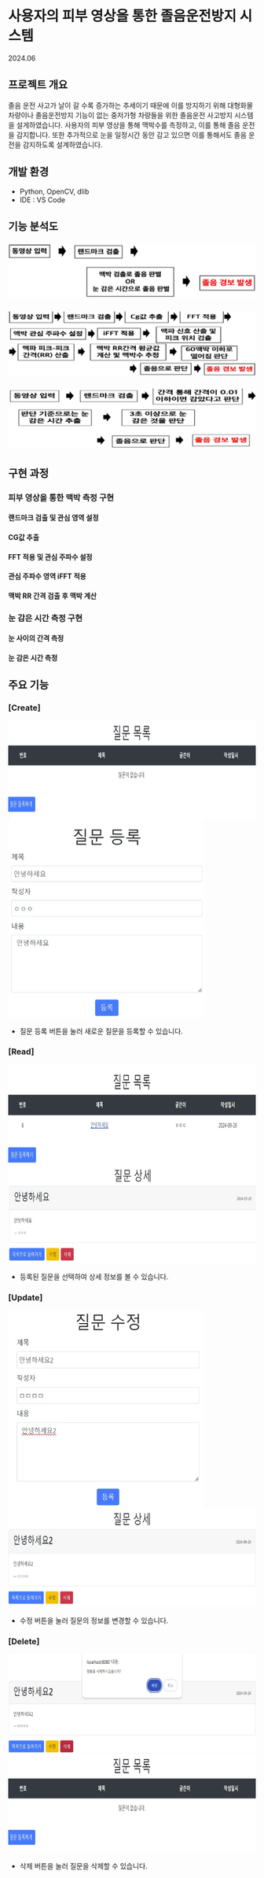 # 사용자의 피부 영상을 통한 졸음운전방지 시스템

2024.06

## 프로젝트 개요

졸음 운전 사고가 날이 갈 수록 증가하는 추세이기 때문에 이를 방지하기 위해 대형화물차량이나 졸음운전방지 기능이 없는 중저가형 차량들을 위한 졸음운전 사고방지 시스템을 설게하였습니다.
사용자의 피부 영상을 통해 맥박수를 측정하고, 이를 통해 졸음 운전을 감지합니다. 또한 추가적으로 눈을 일정시간 동안 감고 있으면 이를 통해서도 졸음 운전을 감지하도록 설계하였습니다.

## 개발 환경

+ Python, OpenCV, dlib
+ IDE : VS Code

## 기능 분석도

### ![기능분석도](https://github.com/wqp99w/read-me_image/blob/main/cpastone/%EA%B8%B0%EB%8A%A5%EB%B6%84%EC%84%9D%EB%8F%84.jpg)

### ![기능분석도1](https://github.com/wqp99w/read-me_image/blob/main/cpastone/%EA%B8%B0%EB%8A%A5%EB%B6%84%EC%84%9D%EB%8F%841.jpg)

### ![기능분석도2](https://github.com/wqp99w/read-me_image/blob/main/cpastone/%EA%B8%B0%EB%8A%A5%EB%B6%84%EC%84%9D%EB%8F%842.jpg)



## 구현 과정

### 피부 영상을 통한 맥박 측정 구현

#### 랜드마크 검출 및 관심 영역 설정

#### CG값 추출

#### FFT 적용 및 관심 주파수 설정

#### 관심 주파수 영역 iFFT 적용

#### 맥박 RR 간격 검출 후 맥박 계산

### 눈 감은 시간 측정 구현

#### 눈 사이의 간격 측정

#### 눈 감은 시간 측정




## 주요 기능

### [Create]

<img src="https://github.com/wqp99w/read-me_image/blob/main/webserver/%EC%82%AD%EC%A0%9C%20%EA%B2%B0%EA%B3%BC.jpg" width="700" height="200"/>

<img src="https://github.com/wqp99w/read-me_image/blob/main/webserver/%EC%A7%88%EB%AC%B8%20%EB%93%B1%EB%A1%9D2.jpg" width="400" height="400"/>

+ 질문 등록 버튼을 눌러 새로운 질문을 등록할 수 있습니다.


### [Read]

<img src="https://github.com/wqp99w/read-me_image/blob/main/webserver/%EC%A7%88%EB%AC%B8%EB%AA%A9%EB%A1%9D.jpg" width="700" height="200"/>

<img src="https://github.com/wqp99w/read-me_image/blob/main/webserver/%EC%A7%88%EB%AC%B8%EC%83%81%EC%84%B8.jpg" width="700" height="200"/>  

+ 등록된 질문을 선택하여 상세 정보를 볼 수 있습니다.

### [Update]

<img src="https://github.com/wqp99w/read-me_image/blob/main/webserver/%EC%A7%88%EB%AC%B8%EC%88%98%EC%A0%95.jpg" width="400" height="400"/>

<img src="https://github.com/wqp99w/read-me_image/blob/main/webserver/%EC%A7%88%EB%AC%B8%EC%88%98%EC%A0%95%EC%83%81%EC%84%B8.jpg" width="700" height="200"/>  

+ 수정 버튼을 눌러 질문의 정보를 변경할 수 있습니다.

### [Delete]

<img src="https://github.com/wqp99w/read-me_image/blob/main/webserver/%EC%A7%88%EB%AC%B8%EC%82%AD%EC%A0%9C.jpg" width="700" height="200"/>

<img src="https://github.com/wqp99w/read-me_image/blob/main/webserver/%EC%82%AD%EC%A0%9C%20%EA%B2%B0%EA%B3%BC.jpg" width="700" height="200"/>  

+ 삭제 버튼을 눌러 질문을 삭제할 수 있습니다.

